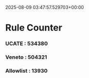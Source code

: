 2025-08-09 03:47:57.529703+00:00
# Rule Counter 
 ### UCATE : 534380

 ### Veneto : 504321

 ### Allowlist : 13930